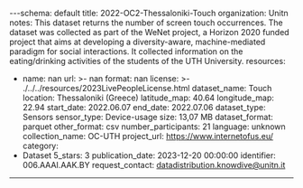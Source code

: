 ---schema: default
title: 2022-OC2-Thessaloniki-Touch
organization: Unitn
notes: This dataset returns the number of screen touch occurrences. The dataset was
  collected as part of the WeNet project, a Horizon 2020 funded project that aims
  at developing a diversity-aware, machine-mediated paradigm for social interactions.
  It collected information on the eating/drinking activities of the students of the
  UTH University.
resources:
- name: nan
  url: >-
    nan
  format: nan
license: >-
  ./../../resources/2023LivePeopleLicense.html
dataset_name: Touch
location: Thessaloniki (Greece)
latitude_map: 40.64
longitude_map: 22.94
start_date: 2022.06.07
end_date: 2022.07.06
dataset_type: Sensors
sensor_type: Device-usage
size: 13,07 MB
dataset_format: parquet
other_format: csv
number_participants: 21
language: unknown
collection_name: OC-UTH
project_url: <a href="https://www.internetofus.eu/">https://www.internetofus.eu/</a>
category:
- Dataset
5_stars: 3
publication_date: 2023-12-20 00:00:00
identifier: 006.AAAI.AAK.BY
request_contact: datadistribution.knowdive@unitn.it
---
